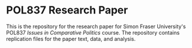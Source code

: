 # POL837 Research Paper

This is the repository for the research paper for Simon Fraser University's POL837 *Issues in Comparative Politics* course. The repository contains replication files for the paper text, data, and analysis. 
